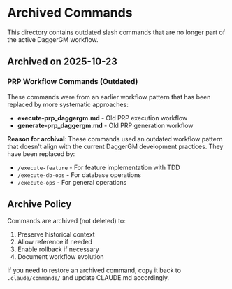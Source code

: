 # Archived Commands

This directory contains outdated slash commands that are no longer part of the active DaggerGM workflow.

## Archived on 2025-10-23

### PRP Workflow Commands (Outdated)

These commands were from an earlier workflow pattern that has been replaced by more systematic approaches:

- **execute-prp_daggergm.md** - Old PRP execution workflow
- **generate-prp_daggergm.md** - Old PRP generation workflow

**Reason for archival**: These commands used an outdated workflow pattern that doesn't align with the current DaggerGM development practices. They have been replaced by:

- `/execute-feature` - For feature implementation with TDD
- `/execute-db-ops` - For database operations
- `/execute-ops` - For general operations

## Archive Policy

Commands are archived (not deleted) to:

1. Preserve historical context
2. Allow reference if needed
3. Enable rollback if necessary
4. Document workflow evolution

If you need to restore an archived command, copy it back to `.claude/commands/` and update CLAUDE.md accordingly.
